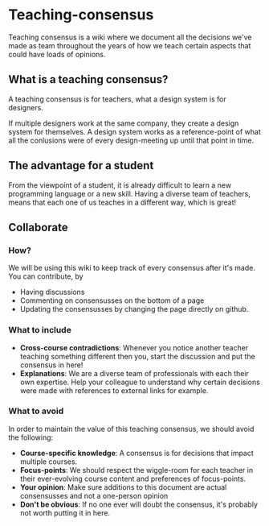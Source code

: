 # Teaching-consensus
Teaching consensus is a wiki where we document all the decisions we've made as team throughout the years of how we teach certain aspects that could have loads of opinions.

## What is a teaching consensus?
A teaching consensus is for teachers, what a design system is for designers. 

If multiple designers work at the same company, they create a design system for themselves. A design system works as a reference-point of what all the conlusions were of every design-meeting up until that point in time. 

## The advantage for a student
From the viewpoint of a student, it is already difficult to learn a new programming language or a new skill. Having a diverse team of teachers, means that each one of us teaches in a different way, which is great! 



## Collaborate
### How?
We will be using this wiki to keep track of every consensus after it's made. You can contribute, by 
- Having discussions 
- Commenting on consensusses on the bottom of a page
- Updating the consensusses by changing the page directly on github.

### What to include
- **Cross-course contradictions**: Whenever you notice another teacher teaching something different then you, start the discussion and put the consensus in here!
- **Explanations**: We are a diverse team of professionals with each their own expertise. Help your colleague to understand why certain decisions were made with references to external links for example.


### What to avoid
In order to maintain the value of this teaching consensus, we should avoid the following:
- **Course-specific knowledge**: A consensus is for decisions that impact multiple courses.
- **Focus-points**: We should respect the wiggle-room for each teacher in their ever-evolving course content and preferences of focus-points.
- **Your opinion**: Make sure additions to this document are actual consensusses and not a one-person opinion
- **Don't be obvious**: If no one ever will doubt the consensus, it's probably not worth putting it in here.

